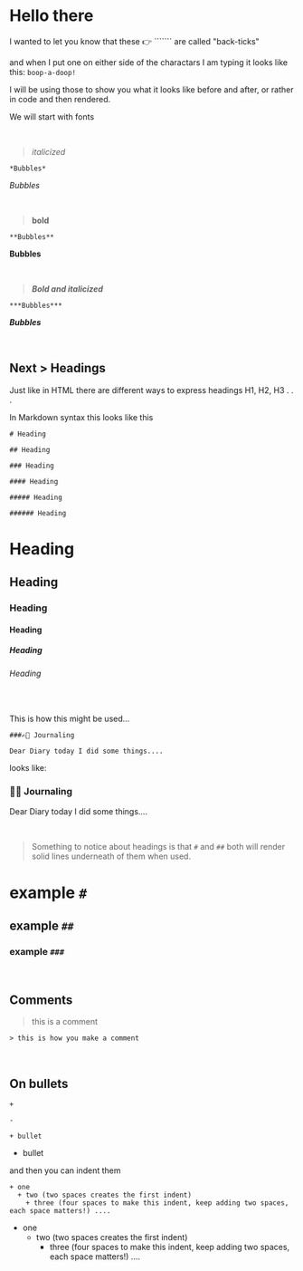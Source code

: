 # Hello there 

I wanted to let you know that these 👉 ``````` are called "back-ticks" 

and when I put one on either side of the charactars I am typing it looks like this: `boop-a-doop!`

I will be using those to show you what it looks like before and after, or rather in code and then rendered.

We will start with fonts

<br>


> *italicized* 

`*Bubbles*`

*Bubbles*

<br>

> **bold**

`**Bubbles**`

**Bubbles**

<br>

> ***Bold and italicized***

`***Bubbles***`

***Bubbles***

<br>

## Next > Headings


Just like in HTML there are different ways to express headings H1, H2, H3 . . . 

In Markdown syntax this looks like this 


`# Heading`

`## Heading`

`### Heading`

`#### Heading`

`##### Heading`

`###### Heading`


# Heading
## Heading
### Heading
#### Heading
##### Heading
###### Heading

<br>

This is how this might be used...


````
###✍🏾 Journaling

Dear Diary today I did some things....
````


looks like: 


### ✍🏾 Journaling

Dear Diary today I did some things....

<br>

> Something to notice about headings is that `#` and `##` both will render solid lines underneath of them when used. 

# example `#`
## example `##`
### example `###`

<br>

## Comments 
> this is a comment

`> this is how you make a comment`

<br>

## On bullets

`+`

`-`

`+ bullet`

+ bullet

and then you can indent them

````
+ one
  + two (two spaces creates the first indent)
    + three (four spaces to make this indent, keep adding two spaces, each space matters!) ....   
````

+ one
  + two (two spaces creates the first indent)
    + three (four spaces to make this indent, keep adding two spaces, each space matters!) ....   


